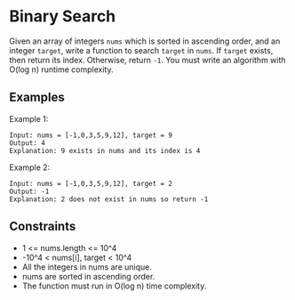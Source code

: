 # Binary Search
Given an array of integers `nums` which is sorted in ascending order, and an integer `target`, write a function to search `target` in `nums`. If `target` exists, then return its index. Otherwise, return `-1`.
You must write an algorithm with O(log n) runtime complexity.
## Examples
Example 1:
```
Input: nums = [-1,0,3,5,9,12], target = 9
Output: 4
Explanation: 9 exists in nums and its index is 4
```
Example 2:
```
Input: nums = [-1,0,3,5,9,12], target = 2
Output: -1
Explanation: 2 does not exist in nums so return -1
```
## Constraints
 * 1 <= nums.length <= 10^4
 * -10^4 < nums[i], target < 10^4
 * All the integers in nums are unique.
 * nums are sorted in ascending order.
 * The function must run in O(log n) time complexity.
